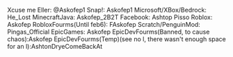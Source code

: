 Xcuse me Eller: @Askofep1
Snap!: Askofep1
Microsoft/XBox/Bedrock: He_Lost
MinecraftJava: Askofep_2B2T
Facebook: Ashtop Pisso
Roblox: Askofep
RobloxFourms(Until feb6): FAskofep
Scratch/PenguinMod: Pingas_Official
EpicGames: Askofep
EpicDevFourms(Banned, to cause chaos):Askofep
EpicDevFourms(Temp)(see no l, there wasn't enough space for an l):AshtonDryeComeBackAt 
